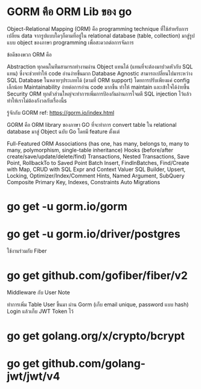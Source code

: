 # GORM คือ ORM Lib ของ go

Object-Relational Mapping (ORM) คือ programming technique ที่ใช้สำหรับการเปลี่ยน data จากรูปแบบใดๆก็ตามที่อยู่ใน relational database (table, collection) มาสู่รูปแบบ object ของภาษา programming เพื่อสะดวกต่อการจัดการ

ข้อดีของพวก ORM คือ

Abstraction ทุกคนในทีมสามารถทำงานผ่าน Object แทนได้ (แทนที่จะต้องมาปวดหัวกับ SQL แทน) ซึ่งจะช่วยทำให้ code อ่านง่ายขึ้นมาก
Database Agnostic สามารถเปลี่ยนไปมาระหว่าง SQL Database ในหลายๆประเภทได้ (ตามที่ ORM support) โดยการปรับเพียงแค่ config เล็กน้อย
Maintainability ง่ายต่อการอ่าน code มากขึ้น ทำให้ maintain และเข้าใจได้ง่ายขึ้น
Security ORM ทุกตัวส่วนใหญ่จะทำการเพิ่มการป้องกันผ่านการโจมตี SQL injection ไว้แล้ว ทำให้เราไม่ต้องกังวลกับเรื่องนี้s

รู้จักกับ GORM
ref: https://gorm.io/index.html

GORM คือ ORM library ของภาษา GO ที่จะทำการ convert table ใน relational database มาสู่ Object ฉบับ Go โดยมี feature ตั้งแต่

Full-Featured ORM
Associations (has one, has many, belongs to, many to many, polymorphism, single-table inheritance)
Hooks (before/after create/save/update/delete/find)
Transactions, Nested Transactions, Save Point, RollbackTo to Saved Point
Batch Insert, FindInBatches, Find/Create with Map, CRUD with SQL Expr and Context Valuer
SQL Builder, Upsert, Locking, Optimizer/Index/Comment Hints, Named Argument, SubQuery
Composite Primary Key, Indexes, Constraints
Auto Migrations

# go get -u gorm.io/gorm
# go get -u gorm.io/driver/postgres


ใช้งานร่วมกับ Fiber

# go get github.com/gofiber/fiber/v2

Middleware กับ User
Note

ทำการเพิ่ม Table User ขึ้นมา ผ่าน Gorm (เก็บ email unique, password แบบ hash)
Login แล้วเก็บ JWT Token ไว้

# go get golang.org/x/crypto/bcrypt
# go get github.com/golang-jwt/jwt/v4